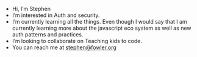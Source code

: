 - Hi, I’m Stephen
- I’m interested in Auth and security. 
- I’m currently learning all the things. Even though I would say that I am currently learning more about the javascript eco system as well as new auth patterns and practices.  
- I’m looking to collaborate on Teaching kids to code. 
- You can reach me at stephen@fowler.org

<!---
stephenfowler/stephenfowler is a ✨ special ✨ repository because its `README.md` (this file) appears on your GitHub profile.
You can click the Preview link to take a look at your changes.
--->
